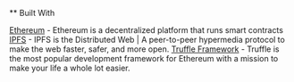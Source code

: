** Built With

[Ethereum](https://ethereum.org/) - Ethereum is a decentralized platform that runs smart contracts
[IPFS](https://ipfs.io/) - IPFS is the Distributed Web | A peer-to-peer hypermedia protocol to make the web faster, safer, and more open.
[Truffle Framework](https://www.trufflesuite.com/) - Truffle is the most popular development framework for Ethereum with a mission to make your life a whole lot easier.

